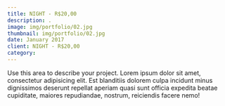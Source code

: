 ```yaml
---
title: NIGHT - R$20,00
description: .
image: img/portfolio/02.jpg
thumbnail: img/portfolio/02.jpg
date: January 2017
client: NIGHT - R$20,00 
category: 
---
```

Use this area to describe your project. Lorem ipsum dolor sit amet, consectetur adipisicing elit. Est blanditiis dolorem culpa incidunt minus dignissimos deserunt repellat aperiam quasi sunt officia expedita beatae cupiditate, maiores repudiandae, nostrum, reiciendis facere nemo!

